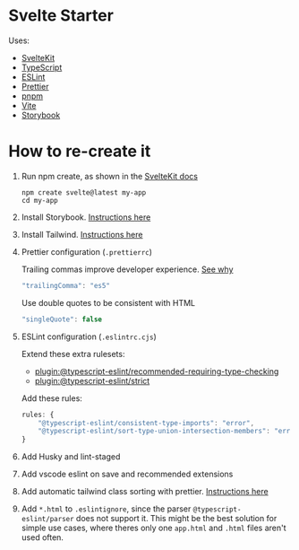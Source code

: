 # Svelte Starter

Uses:

- [SvelteKit](https://kit.svelte.dev/)
- [TypeScript](https://www.typescriptlang.org/)
- [ESLint](https://eslint.org/)
- [Prettier](https://prettier.io/)
- [pnpm](https://pnpm.io/)
- [Vite](https://vitejs.dev/)
- [Storybook](https://storybook.js.org/)

# How to re-create it

1. Run npm create, as shown in the [SvelteKit docs](https://kit.svelte.dev/docs/introduction#getting-started)

   ```
   npm create svelte@latest my-app
   cd my-app
   ```

2. Install Storybook. [Instructions here](https://storybook.js.org/docs/svelte/get-started/install)

3. Install Tailwind. [Instructions here](https://tailwindcss.com/docs/guides/sveltekit)

4. Prettier configuration (`.prettierrc`)

   Trailing commas improve developer experience. [See why](https://developer.mozilla.org/en-US/docs/Web/JavaScript/Reference/Trailing_commas)

   ```js
   "trailingComma": "es5"
   ```

   Use double quotes to be consistent with HTML

   ```js
   "singleQuote": false
   ```

5. ESLint configuration (`.eslintrc.cjs`)

   Extend these extra rulesets:

   - [plugin:@typescript-eslint/recommended-requiring-type-checking](https://typescript-eslint.io/docs/linting/configs/#recommended-requiring-type-checking)
   - [plugin:@typescript-eslint/strict](https://typescript-eslint.io/docs/linting/configs/#strict)

   Add these rules:

   ```js
   rules: {
       "@typescript-eslint/consistent-type-imports": "error",
       "@typescript-eslint/sort-type-union-intersection-members": "error",
   }
   ```

6. Add Husky and lint-staged

7. Add vscode eslint on save and recommended extensions

8. Add automatic tailwind class sorting with prettier. [Instructions here](https://tailwindcss.com/blog/automatic-class-sorting-with-prettier)

9. Add `*.html` to `.eslintignore`, since the parser `@typescript-eslint/parser` does not support it.
   This might be the best solution for simple use cases, where theres only one `app.html` and `.html` files aren't used often.
